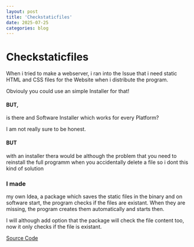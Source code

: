 ```yaml
---
layout: post
title: 'Checkstaticfiles'
date: 2025-07-25
categories: blog
---
```


# Checkstaticfiles

When i tried to make a webserver, i ran into the Issue that i need
static HTML and CSS files for the Website when i distribute the
program.

Obviouly you could use an simple Installer for that!

#### BUT,
is there and Software Installer which works for every Platform?

I am not really sure to be honest.

#### BUT
with an installer thera would be although the problem that you
need to reinstall the full programm when you accidentally delete a
file so i dont this kind of solution

### I made
my own Idea, a package which saves the static files in the binary
and on software start, the program checks if the files are existant. When
they are missing, the program creates them automatically and starts then.

I will although add option that the package will check the file content too,
now it only checks if the file is existant.

[Source Code](https://github.com/shadowdara/checkstaticfiles)
